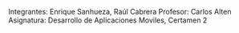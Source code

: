 Integrantes: Enrique Sanhueza, Raúl Cabrera
Profesor: Carlos Alten
Asignatura: Desarrollo de Aplicaciones Moviles, Certamen 2
